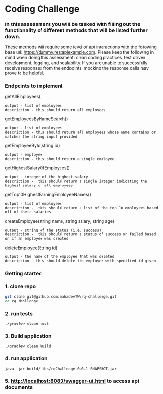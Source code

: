 # Coding Challenge

### In this assessment you will be tasked with filling out the functionality of different methods that will be listed further down.

These methods will require some level of api interactions with the following base url: https://dummy.restapiexample.com.
Please keep the following in mind when doing this assessment: clean coding practices, test driven development, logging,
and scalability.
If you are unable to successfully receive responses from the endpoints, mocking the response calls may prove to be
helpful.

### Endpoints to implement

getAllEmployees()

    output - list of employees
    description - this should return all employees

getEmployeesByNameSearch()

    output - list of employees
    description - this should return all employees whose name contains or matches the string input provided

getEmployeeById(string id)

    output - employee
    description - this should return a single employee

getHighestSalaryOfEmployees()

    output - integer of the highest salary
    description -  this should return a single integer indicating the highest salary of all employees

getTop10HighestEarningEmployeeNames()

    output - list of employees
    description -  this should return a list of the top 10 employees based off of their salaries

createEmployee(string name, string salary, string age)

    output - string of the status (i.e. success)
    description -  this should return a status of success or failed based on if an employee was created

deleteEmployee(String id)

    output - the name of the employee that was deleted
    description - this should delete the employee with specified id given

### Getting started

### 1. clone repo

```sh
git clone git@github.com:mahadevTW/rq-challenge.git
cd rq-challenge
```

### 2. run tests

```shell
./gradlew clean test
```


### 3. Build application

```shell
./gradlew clean build
```


### 4. run application
```shell
java -jar build/libs/rqChallenge-0.0.1-SNAPSHOT.jar
```

### 5. [http://localhost:8080/swagger-ui.html](http://localhost:8080/swagger-ui.html) to access api documents
